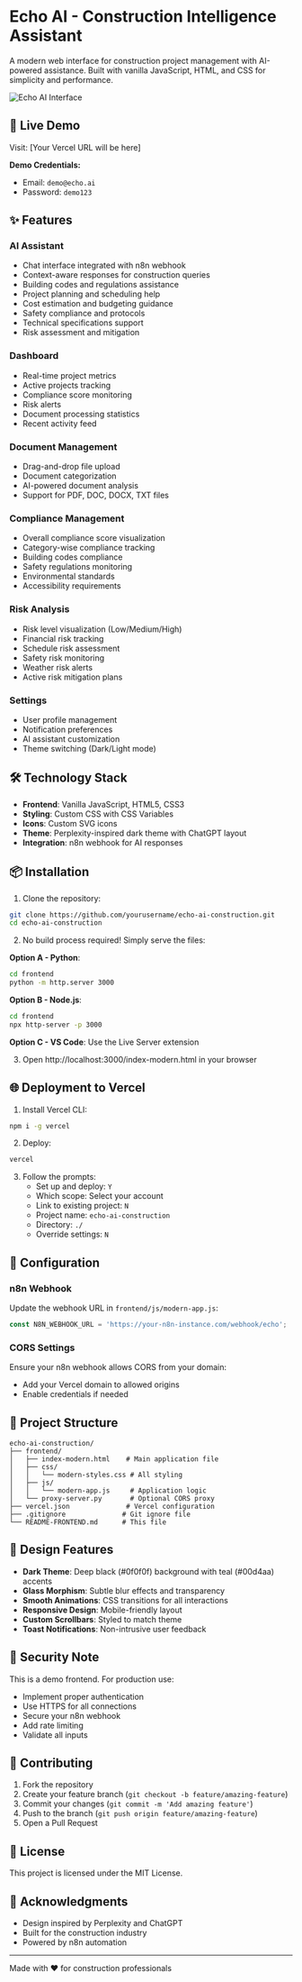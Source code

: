 # Echo AI - Construction Intelligence Assistant

A modern web interface for construction project management with AI-powered assistance. Built with vanilla JavaScript, HTML, and CSS for simplicity and performance.

![Echo AI Interface](https://img.shields.io/badge/Echo%20AI-Construction%20Intelligence-00d4aa?style=for-the-badge)

## 🚀 Live Demo

Visit: [Your Vercel URL will be here]

**Demo Credentials:**
- Email: `demo@echo.ai`
- Password: `demo123`

## ✨ Features

### AI Assistant
- Chat interface integrated with n8n webhook
- Context-aware responses for construction queries
- Building codes and regulations assistance
- Project planning and scheduling help
- Cost estimation and budgeting guidance
- Safety compliance and protocols
- Technical specifications support
- Risk assessment and mitigation

### Dashboard
- Real-time project metrics
- Active projects tracking
- Compliance score monitoring
- Risk alerts
- Document processing statistics
- Recent activity feed

### Document Management
- Drag-and-drop file upload
- Document categorization
- AI-powered document analysis
- Support for PDF, DOC, DOCX, TXT files

### Compliance Management
- Overall compliance score visualization
- Category-wise compliance tracking
- Building codes compliance
- Safety regulations monitoring
- Environmental standards
- Accessibility requirements

### Risk Analysis
- Risk level visualization (Low/Medium/High)
- Financial risk tracking
- Schedule risk assessment
- Safety risk monitoring
- Weather risk alerts
- Active risk mitigation plans

### Settings
- User profile management
- Notification preferences
- AI assistant customization
- Theme switching (Dark/Light mode)

## 🛠️ Technology Stack

- **Frontend**: Vanilla JavaScript, HTML5, CSS3
- **Styling**: Custom CSS with CSS Variables
- **Icons**: Custom SVG icons
- **Theme**: Perplexity-inspired dark theme with ChatGPT layout
- **Integration**: n8n webhook for AI responses

## 📦 Installation

1. Clone the repository:
```bash
git clone https://github.com/yourusername/echo-ai-construction.git
cd echo-ai-construction
```

2. No build process required! Simply serve the files:

**Option A - Python**:
```bash
cd frontend
python -m http.server 3000
```

**Option B - Node.js**:
```bash
cd frontend
npx http-server -p 3000
```

**Option C - VS Code**:
Use the Live Server extension

3. Open http://localhost:3000/index-modern.html in your browser

## 🌐 Deployment to Vercel

1. Install Vercel CLI:
```bash
npm i -g vercel
```

2. Deploy:
```bash
vercel
```

3. Follow the prompts:
   - Set up and deploy: `Y`
   - Which scope: Select your account
   - Link to existing project: `N`
   - Project name: `echo-ai-construction`
   - Directory: `./`
   - Override settings: `N`

## 🔧 Configuration

### n8n Webhook
Update the webhook URL in `frontend/js/modern-app.js`:
```javascript
const N8N_WEBHOOK_URL = 'https://your-n8n-instance.com/webhook/echo';
```

### CORS Settings
Ensure your n8n webhook allows CORS from your domain:
- Add your Vercel domain to allowed origins
- Enable credentials if needed

## 📁 Project Structure

```
echo-ai-construction/
├── frontend/
│   ├── index-modern.html    # Main application file
│   ├── css/
│   │   └── modern-styles.css # All styling
│   ├── js/
│   │   └── modern-app.js     # Application logic
│   └── proxy-server.py       # Optional CORS proxy
├── vercel.json              # Vercel configuration
├── .gitignore              # Git ignore file
└── README-FRONTEND.md      # This file
```

## 🎨 Design Features

- **Dark Theme**: Deep black (#0f0f0f) background with teal (#00d4aa) accents
- **Glass Morphism**: Subtle blur effects and transparency
- **Smooth Animations**: CSS transitions for all interactions
- **Responsive Design**: Mobile-friendly layout
- **Custom Scrollbars**: Styled to match theme
- **Toast Notifications**: Non-intrusive user feedback

## 🔐 Security Note

This is a demo frontend. For production use:
- Implement proper authentication
- Use HTTPS for all connections
- Secure your n8n webhook
- Add rate limiting
- Validate all inputs

## 🤝 Contributing

1. Fork the repository
2. Create your feature branch (`git checkout -b feature/amazing-feature`)
3. Commit your changes (`git commit -m 'Add amazing feature'`)
4. Push to the branch (`git push origin feature/amazing-feature`)
5. Open a Pull Request

## 📄 License

This project is licensed under the MIT License.

## 🙏 Acknowledgments

- Design inspired by Perplexity and ChatGPT
- Built for the construction industry
- Powered by n8n automation

---

Made with ❤️ for construction professionals